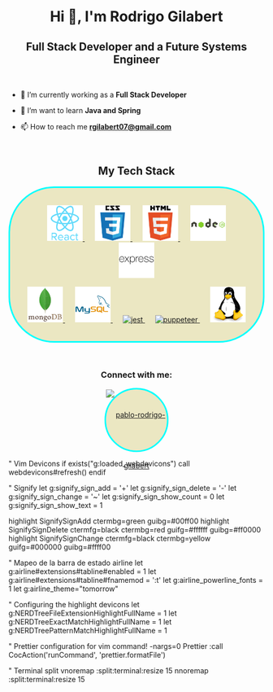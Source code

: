 <h1 align="center">Hi 👋, I'm Rodrigo Gilabert</h1>
<h2 align="center">Full Stack Developer and a Future Systems Engineer</h2>

<br />

- 🔭 I’m currently working as a **Full Stack Developer**

- 🌱 I’m want to learn **Java and Spring**

- 📫 How to reach me **rgilabert07@gmail.com**

<br />
<h2 align="center">My Tech Stack</h2>
<div style="
background-color: #EBE7C2;
padding: 20px;
border-radius: 90px;
border-width: 3px;
border-style: solid;
border-color: cyan;
">
  <p align="center"> 
      <a style="
      padding-top: 10px;
      padding-right: 10px;
      padding-bottom: 10px;
      padding-left: 10px;" href="https://reactjs.org/" target="_blank" rel="noreferrer"> 
        <img src="https://raw.githubusercontent.com/devicons/devicon/master/icons/react/react-original-wordmark.svg" alt="react" width="70" height="70" padding=200px/> 
      </a> 
      <a style="
      padding-top: 10px;
      padding-right: 10px;
      padding-bottom: 10px;
      padding-left: 10px;" href="https://www.w3schools.com/css/" target="_blank" rel="noreferrer"> 
        <img src="https://raw.githubusercontent.com/devicons/devicon/master/icons/css3/css3-original-wordmark.svg" alt="css3" width="70" height="70"/> 
      </a> 
      <a style="
      padding-top: 10px;
      padding-right: 10px;
      padding-bottom: 10px;
      padding-left: 10px;" href="https://www.w3.org/html/" target="_blank" rel="noreferrer"> 
        <img src="https://raw.githubusercontent.com/devicons/devicon/master/icons/html5/html5-original-wordmark.svg" alt="html5" width="70" height="70"/> 
      </a> 
      <a style="
      padding-top: 10px;
      padding-right: 10px;
      padding-bottom: 10px;
      padding-left: 10px;" href="https://nodejs.org" target="_blank" rel="noreferrer"> 
        <img src="https://raw.githubusercontent.com/devicons/devicon/master/icons/nodejs/nodejs-original-wordmark.svg" alt="nodejs" width="70" height="70"/> 
      </a> 
      <a style="
      padding-top: 10px;
      padding-right: 10px;
      padding-bottom: 10px;
      padding-left: 10px;" href="https://expressjs.com" target="_blank" rel="noreferrer"> 
        <img src="https://raw.githubusercontent.com/devicons/devicon/master/icons/express/express-original-wordmark.svg" alt="express" width="70" height="70"/> 
      </a>

  </p>
  <p align="center">
    <a style="
      padding-top: 10px;
      padding-right: 10px;
      padding-bottom: 10px;
      padding-left: 10px;" href="https://www.mongodb.com/" target="_blank" rel="noreferrer"> 
      <img src="https://raw.githubusercontent.com/devicons/devicon/master/icons/mongodb/mongodb-original-wordmark.svg" alt="mongodb" width="70" height="70"/> 
    </a> 
    <a style="
      padding-top: 10px;
      padding-right: 10px;
      padding-bottom: 10px;
      padding-left: 10px;" href="https://www.mysql.com/" target="_blank" rel="noreferrer"> 
      <img src="https://raw.githubusercontent.com/devicons/devicon/master/icons/mysql/mysql-original-wordmark.svg" alt="mysql" width="70" height="70"/> 
    </a> 
    <a style="
      padding-top: 10px;
      padding-right: 10px;
      padding-bottom: 10px;
      padding-left: 10px;" href="https://jestjs.io" target="_blank" rel="noreferrer"> 
      <img src="https://www.vectorlogo.zone/logos/jestjsio/jestjsio-icon.svg" alt="jest" width="70" height="70"/> 
    </a> 
    <a style="
      padding-top: 10px;
      padding-right: 10px;
      padding-bottom: 10px;
      padding-left: 10px;" href="https://github.com/puppeteer/puppeteer" target="_blank" rel="noreferrer"> 
      <img src="https://www.vectorlogo.zone/logos/pptrdev/pptrdev-official.svg" alt="puppeteer" width="70" height="70"/> 
    </a> 
    <a style="
      padding-top: 10px;
      padding-right: 10px;
      padding-bottom: 10px;
      padding-left: 10px;" href="https://www.linux.org/" target="_blank" rel="noreferrer"> 
      <img src="https://raw.githubusercontent.com/devicons/devicon/master/icons/linux/linux-original.svg" alt="linux" width="70" height="70"/> 
    </a>

  </p>
</div>

<h3 style="padding-top: 30px;"align="center">Connect with me:</h4>
<p style="
width: 120px;
height: 120px;
-moz-border-radius: 50%;
-webkit-border-radius: 50%;
border-radius: 50%;
background: #EBE7C2;
margin: auto;
line-height: 100px;
border-width: 3px;
border-style: solid;
border-color: cyan;" align="center">
  <a href="https://linkedin.com/in/pablo-rodrigo-gilabert" target="blank"><img align="center" src="https://raw.githubusercontent.com/rahuldkjain/github-profile-readme-generator/master/src/images/icons/Social/linked-in-alt.svg" alt="pablo-rodrigo-gilabert" height="70" width="80" /></a>
</p>


" Vim Devicons
if exists("g:loaded_webdevicons")
  call webdevicons#refresh()
endif

" Signify
let g:signify_sign_add = '+'
let g:signify_sign_delete = '-'
let g:signify_sign_change = '~'
let g:signify_sign_show_count = 0
let g:signify_sign_show_text = 1

highlight SignifySignAdd                  ctermbg=green                guibg=#00ff00
highlight SignifySignDelete ctermfg=black ctermbg=red    guifg=#ffffff guibg=#ff0000
highlight SignifySignChange ctermfg=black ctermbg=yellow guifg=#000000 guibg=#ffff00

" Mapeo de la barra de estado airline
let g:airline#extensions#tabline#enabled = 1
let g:airline#extensions#tabline#fnamemod = ':t'
let g:airline_powerline_fonts = 1
let g:airline_theme="tomorrow"

" Configuring the highlight devicons
let g:NERDTreeFileExtensionHighlightFullName = 1
let g:NERDTreeExactMatchHighlightFullName = 1
let g:NERDTreePatternMatchHighlightFullName = 1

" Prettier configuration for vim
command! -nargs=0 Prettier :call CocAction('runCommand', 'prettier.formatFile')

" Terminal split
vnoremap <c-t> :split<CR>:terminal<CR>:resize 15<CR>
nnoremap <c-t> :split<CR>:terminal<CR>:resize 15<CR>
